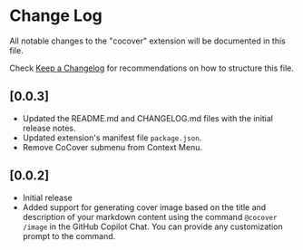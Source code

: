 # Change Log

All notable changes to the "cocover" extension will be documented in this file.

Check [Keep a Changelog](http://keepachangelog.com/) for recommendations on how to structure this file.

## [0.0.3]

- Updated the README.md and CHANGELOG.md files with the initial release notes.
- Updated extension's manifest file `package.json`.
- Remove CoCover submenu from Context Menu.

## [0.0.2]

- Initial release
- Added support for generating cover image based on the title and description of your markdown content using the command `@cocover /image` in the GitHub Copilot Chat. You can provide any customization prompt to the command.
